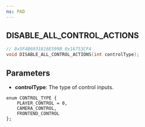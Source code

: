 ```yaml
---
ns: PAD
---
```

## DISABLE_ALL_CONTROL_ACTIONS

```c
// 0x5F4B6931816E599B 0x16753CF4
void DISABLE_ALL_CONTROL_ACTIONS(int controlType);
```

## Parameters
* **controlType**: The type of control inputs.

```
enum CONTROL_TYPE {
	PLAYER_CONTROL = 0,
	CAMERA_CONTROL,
	FRONTEND_CONTROL
};
```
